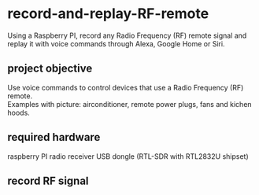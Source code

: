 # record-and-replay-RF-remote
Using a Raspberry PI, record any Radio Frequency (RF) remote signal and replay it with voice commands through Alexa, Google Home or Siri.  

## project objective

Use voice commands to control devices that use a Radio Frequency (RF) remote.   
Examples with picture: airconditioner, remote power plugs, fans and kichen hoods. 

## required hardware

raspberry PI
radio receiver USB dongle (RTL-SDR with RTL2832U shipset)

## record RF signal 

